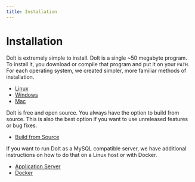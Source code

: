 ```yaml
---
title: Installation
---
```


# Installation

Dolt is extremely simple to install. Dolt is a single ~50 megabyte program. To install it, you download or compile that program and put it on your `PATH`. For each operating system, we created simpler, more familiar methods of installation.

* [Linux](./installation/linux.md)
* [Windows](./installation/windows.md)
* [Mac](./installation/mac.md)

Dolt is free and open source. You always have the option to build from source. This is also the best option if you want to use unreleased features or bug fixes.

* [Build from Source](./installation/source.md)

If you want to run Dolt as a MySQL compatible server, we have additional instructions on how to do that on a Linux host or with Docker.

* [Application Server](./installation/application-server.md)
* [Docker](./installation/docker.md)